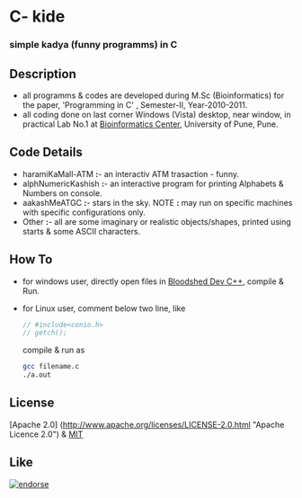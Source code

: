 # C- kide

### simple kadya (funny programms) in C


## Description

- all programms & codes are developed during M.Sc (Bioinformatics) for the paper, 'Programming in C'  , Semester-II, Year-2010-2011.
- all coding done on last corner Windows (Vista) desktop, near window, in practical Lab No.1  at [Bioinformatics Center](http://117.239.43.116/index.html "Homepage"), University of Pune, Pune.


## Code Details

- haramiKaMall-ATM __:__- an interactiv ATM trasaction - funny.
- alphNumericKashish __:__- an interactive program  for printing Alphabets & Numbers on console.
- aakashMeATGC __:__- stars in the sky. NOTE __:__ may run on specific machines with specific configurations only.
- Other __:__- all are some imaginary or realistic objects/shapes, printed using starts & some ASCII characters.


## How To
- for windows user, directly open files in [Bloodshed Dev C++](http://www.bloodshed.net/devcpp.html), compile & Run.
- for Linux user, comment below two line, like

	```C
	// #include<conio.h>
	// getch();
	```

	compile & run as

	```sh
	gcc filename.c
	./a.out
	```

## License

[Apache 2.0] (http://www.apache.org/licenses/LICENSE-2.0.html "Apache Licence 2.0") & [MIT](http://opensource.org/licenses/MIT "Licence")


## Like

[![endorse](https://api.coderwall.com/sagarnikam123/endorsecount.png)](https://coderwall.com/sagarnikam123)
